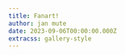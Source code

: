 ```yaml
---
title: Fanart!
author: jan mute
date: 2023-09-06T00:00:00.000Z
extracss: gallery-style
---
```


<script>
window.onresize = okay;
window.onload = okay;

const artworks = [
  {
    title: 'akesi',
    author: 'chantel',
    description: '',
    image: '/fanart/akesi_chantel.jpg'
  },
  // {
  //   title: 'akesi_linja',
  //   author: 'akesinu',
  //   description: '',
  //   image: '/fanart/akesi_linja_akesinu.mov'
  // },
  {
    title: 'angery',
    author: 'starling',
    description: '',
    image: '/fanart/angery_starling.png'
  },
  // {
  //   title: 'announcer',
  //   author: 'tekinowi',
  //   description: '',
  //   image: '/fanart/announcer_tekinowi.mp3'
  // },
  {
    title: 'antikekan',
    author: 'ketami',
    description: '',
    image: '/fanart/antikekan_ketami.jpg'
  },
  {
    title: 'autism',
    author: 'kalaasi',
    description: '',
    image: '/fanart/autism_kalaasi.png'
  },
  {
    title: 'balloon',
    author: 'chantel',
    description: '',
    image: '/fanart/balloon_chantel.jpg'
  },
  {
    title: 'bill_cypher',
    author: 'rats',
    description: '',
    image: '/fanart/bill_cypher_rats.png'
  },
  {
    title: 'bitch',
    author: 'rats',
    description: '',
    image: '/fanart/bitch_rats.png'
  },
  {
    title: 'blender_2',
    author: 'wasowapa',
    description: '',
    image: '/fanart/blender_2_wasowapa.jpg'
  },
  {
    title: 'blender',
    author: 'wasowapa',
    description: '',
    image: '/fanart/blender_wasowapa.jpg'
  },
  {
    title: 'branding',
    author: 'zavixel',
    description: '',
    image: '/fanart/branding_zavixel.png'
  },
  // {
  //   title: 'carry_on',
  //   author: 'nyxoom',
  //   description: '',
  //   image: '/fanart/carry_on_nyxoom.mp4'
  // },
  {
    title: 'chalkboard',
    author: 'nyxoom',
    description: '',
    image: '/fanart/chalkboard_nyxoom.png'
  },
  {
    title: 'comic_1',
    author: 'akesinu',
    description: '',
    image: '/fanart/comic_1_akesinu.jpg'
  },
  {
    title: 'comic_2',
    author: 'akesinu',
    description: '',
    image: '/fanart/comic_2_akesinu.jpg'
  },
  {
    title: 'comic_3',
    author: 'akesinu',
    description: '',
    image: '/fanart/comic_3_akesinu.jpg'
  },
  {
    title: 'comic_4',
    author: 'akesinu',
    description: '',
    image: '/fanart/comic_4_akesinu.jpg'
  },
  {
    title: 'comic_5',
    author: 'akesinu',
    description: '',
    image: '/fanart/comic_5_akesinu.jpg'
  },
  {
    title: 'computer_1',
    author: 'tekinowi',
    description: '',
    image: '/fanart/computer_1_tekinowi.png'
  },
  {
    title: 'computer_2',
    author: 'tekinowi',
    description: '',
    image: '/fanart/computer_2_tekinowi.png'
  },
  {
    title: 'computer_3',
    author: 'tekinowi',
    description: '',
    image: '/fanart/computer_3_tekinowi.png'
  },
  {
    title: 'computer_4',
    author: 'tekinowi',
    description: '',
    image: '/fanart/computer_4_tekinowi.png'
  },
  {
    title: 'computer_sketch',
    author: 'tekinowi',
    description: '',
    image: '/fanart/computer_sketch_tekinowi.png'
  },
  {
    title: 'despair',
    author: 'janlilienta',
    description: '',
    image: '/fanart/despair_janlilienta.png'
  },
  {
    title: 'drip',
    author: 'chantel',
    description: '',
    image: '/fanart/drip_chantel.jpg'
  },
  {
    title: 'evil_kekan',
    author: 'tekinowi',
    description: ' Evil Kekan San: "Saluton al ĉiuj! Mia nomo estas Gregdano tri! Mi volas instrui Esperanton al vi." ',
    image: '/fanart/evil_kekan_tekinowi.png'
  },
  {
    title: 'fanart_contest',
    author: 'janani',
    description: '',
    image: '/fanart/fanart_contest_janani.png'
  },
  // {
  //   title: 'fancam_1',
  //   author: 'wasomu',
  //   description: '',
  //   image: '/fanart/fancam_1_wasomu.mp4'
  // },
  // {
  //   title: 'fancam_2',
  //   author: 'wasomu',
  //   description: '',
  //   image: '/fanart/fancam_2_wasomu.mp4'
  // },
  // {
  //   title: 'fancam_3',
  //   author: 'akesinu',
  //   description: '',
  //   image: '/fanart/fancam_3_akesinu.mov'
  // },
  {
    title: 'frog_music',
    author: 'chantel',
    description: '',
    image: '/fanart/frog_music_chantel.jpg'
  },
  {
    title: 'god',
    author: 'squimp',
    description: '',
    image: '/fanart/god_squimp.png'
  },
  {
    title: 'gregham3',
    author: 'jayden',
    description: '',
    image: '/fanart/gregham3_jayden.png'
  },
  {
    title: 'gumball_2',
    author: 'chantel',
    description: '',
    image: '/fanart/gumball_2_chantel.jpg'
  },
  {
    title: 'gumball',
    author: 'chantel',
    description: '',
    image: '/fanart/gumball_chantel.jpg'
  },
  {
    title: 'hamradio',
    author: 'nasaki',
    description: '',
    image: '/fanart/hamradio_nasaki.png'
  },
  {
    title: 'herbevitisto',
    author: 'abf',
    description: '',
    image: '/fanart/herbevitisto_abf.jpg'
  },
  {
    title: 'herbevitisto',
    author: 'umeja',
    description: '',
    image: '/fanart/herbevitisto_umeja.jpg'
  },
  {
    title: 'hold_gently',
    author: 'starling',
    description: '',
    image: '/fanart/hold_gently_starling.png'
  },
  {
    title: 'ithkuil',
    author: 'cuymacu',
    description: '',
    image: '/fanart/ithkuil_cuymacu.jpg'
  },
  {
    title: 'jan_kekan_sans',
    author: 'janpoman',
    description: '',
    image: '/fanart/jan_kekan_sans_janpoman.png'
  },
  {
    title: 'jan_kekan_serif',
    author: 'kasape',
    description: '',
    image: '/fanart/jan_kekan_serif_kasape.png'
  },
  {
    title: 'jellyfish_1',
    author: 'tekinowi',
    description: '',
    image: '/fanart/jellyfish_1_tekinowi.png'
  },
  {
    title: 'jellyfish_2',
    author: 'tekinowi',
    description: '',
    image: '/fanart/jellyfish_2_tekinowi.png'
  },
  {
    title: 'jellyfish',
    author: 'ilonija',
    description: '',
    image: '/fanart/jellyfish_ilonija.png'
  },
  // {
  //   title: 'jerma',
  //   author: 'akesinu',
  //   description: '',
  //   image: '/fanart/jerma_akesinu.mp4'
  // },
  {
    title: 'kekan64',
    author: 'janpoman',
    description: '',
    image: '/fanart/kekan64_janpoman.gif'
  },
  {
    title: 'kekan64',
    author: 'menasewi',
    description: '',
    image: '/fanart/kekan64_menasewi.png'
  },
  {
    title: 'kekan_halloween_1',
    author: 'tekinowi',
    description: '',
    image: '/fanart/kekan_halloween_1_tekinowi.png'
  },
  {
    title: 'kekan_halloween_2',
    author: 'tekinowi',
    description: '',
    image: '/fanart/kekan_halloween_2_tekinowi.png'
  },
  {
    title: 'kekan_halloween_3',
    author: 'tekinowi',
    description: '',
    image: '/fanart/kekan_halloween_3_tekinowi.png'
  },
  {
    title: 'kekan_sans',
    author: 'pq',
    description: '',
    image: '/fanart/kekan_sans_pq.png'
  },
  {
    title: 'kekante1',
    author: 'katan',
    description: '',
    image: '/fanart/kekante1_katan.jpg'
  },
  {
    title: 'kekante2',
    author: 'wali',
    description: '',
    image: '/fanart/kekante2_wali.png'
  },
  {
    title: 'kekante3',
    author: 'ilonija',
    description: '',
    image: '/fanart/kekante3_ilonija.png'
  },
  {
    title: 'kepeken_e',
    author: 'wasomu',
    description: '',
    image: '/fanart/kepeken_e_wasomu.png'
  },
  {
    title: 'ketami_monsuta',
    author: 'mi',
    description: '',
    image: '/fanart/ketami_monsuta_mi.png'
  },
  {
    title: 'kon',
    author: 'merrybot',
    description: '',
    image: '/fanart/kon_merrybot.jpg'
  },
  {
    title: 'kulupu',
    author: 'janiseja',
    description: '',
    image: '/fanart/kulupu_janiseja.png'
  },
  {
    title: 'la_thumbnail',
    author: 'nyxoom',
    description: '',
    image: '/fanart/la_thumbnail_nyxoom.png'
  },
  {
    title: 'la_thumbnail_old',
    author: 'nyxoom',
    description: '',
    image: '/fanart/la_thumbnail_old_nyxoom.png'
  },
  {
    title: 'lernan',
    author: 'pq',
    description: '',
    image: '/fanart/lernan_pq.png'
  },
  {
    title: 'lesson7',
    author: 'weluke',
    description: '',
    image: '/fanart/lesson7_weluke.png'
  },
  {
    title: 'li_e_en',
    author: 'nyxoom',
    description: '',
    image: '/fanart/li_e_en_nyxoom.png'
  },
  {
    title: 'link_1',
    author: 'tekinowi',
    description: '',
    image: '/fanart/link_1_tekinowi.png'
  },
  {
    title: 'link_2',
    author: 'tekinowi',
    description: '',
    image: '/fanart/link_2_tekinowi.png'
  },
  {
    title: 'link_3',
    author: 'tekinowi',
    description: '',
    image: '/fanart/link_3_tekinowi.png'
  },
  {
    title: 'link_sketch',
    author: 'tekinowi',
    description: '',
    image: '/fanart/link_sketch_tekinowi.png'
  },
  {
    title: 'lojban',
    author: 'cuymacu',
    description: '',
    image: '/fanart/lojban_cuymacu.jpg'
  },
  {
    title: 'lojban_o_anpa_2',
    author: 'natan',
    description: '',
    image: '/fanart/lojban_o_anpa_2_natan.png'
  },
  {
    title: 'lojban_o_anpa',
    author: 'natan',
    description: '',
    image: '/fanart/lojban_o_anpa_natan.png'
  },
  {
    title: 'lupa',
    author: 'lenlen',
    description: '',
    image: '/fanart/lupa_lenlen.png'
  },
  {
    title: 'masquerade_2',
    author: 'pipikewapi',
    description: '',
    image: '/fanart/masquerade_2_pipikewapi.png'
  },
  {
    title: 'masquerade',
    author: 'pipikewapi',
    description: '',
    image: '/fanart/masquerade_pipikewapi.png'
  },
  {
    title: 'mi_alasa_toki',
    author: 'janika',
    description: '',
    image: '/fanart/mi_alasa_toki_janika.png'
  },
  {
    title: 'mi_jo_2',
    author: 'sipiki',
    description: '',
    image: '/fanart/mi_jo_2_sipiki.gif'
  },
  {
    title: 'mi_jo',
    author: 'sipiki',
    description: '',
    image: '/fanart/mi_jo_sipiki.gif'
  },
  {
    title: 'mi_kala',
    author: 'nyxoom',
    description: '',
    image: '/fanart/mi_kala_nyxoom.png'
  },
  {
    title: 'mi_laso',
    author: 'lukin',
    description: '',
    image: '/fanart/mi_laso_lukin.png'
  },
  {
    title: 'mi_lawa',
    author: 'akesinu',
    description: 'We had a hilarious courtroom RP in the VR community, featuring a pipi store owner and its lost copies of pu, a flustered waso Keli as witness, a devious and cunning jan Tekinowi as prosecution, and jan Akesinu defending jan Tepo. Brilliant!',
    image: '/fanart/mi_lawa_akesinu.png'
  },
  {
    title: 'mi_lawa',
    author: 'nyxoom',
    description: '',
    image: '/fanart/mi_lawa_nyxoom.png'
  },
  {
    title: 'mi_lawa_seme',
    author: 'nyxoom',
    description: '',
    image: '/fanart/mi_lawa_seme_nyxoom.png'
  },
  {
    title: 'mi_leko_a',
    author: 'sipiki',
    description: '',
    image: '/fanart/mi_leko_a_sipiki.jpg'
  },
  {
    title: 'mi_leko',
    author: 'cuymacu',
    description: '',
    image: '/fanart/mi_leko_cuymacu.gif'
  },
  {
    title: 'mi_leko',
    author: 'nyxoom',
    description: '',
    image: '/fanart/mi_leko_nyxoom.png'
  },
  {
    title: 'mi_len',
    author: 'motan',
    description: '',
    image: '/fanart/mi_len_motan.png'
  },
  {
    title: 'mi_li_ala',
    author: 'cuymacu',
    description: '',
    image: '/fanart/mi_li_ala_cuymacu.gif'
  },
  {
    title: 'mi_li_nanpa',
    author: 'menasewi',
    description: '',
    image: '/fanart/mi_li_nanpa_menasewi.png'
  },
  {
    title: 'mi_lili',
    author: 'sqec',
    description: '',
    image: '/fanart/mi_lili_sqec.png'
  },
  {
    title: 'mi_lili',
    author: 'wasokeli',
    description: '',
    image: '/fanart/mi_lili_wasokeli.jpg'
  },
  {
    title: 'mi_linja',
    author: 'mi',
    description: '',
    image: '/fanart/mi_linja_mi.png'
  },
  {
    title: 'mi_lon_e_ma',
    author: 'wasomu',
    description: '',
    image: '/fanart/mi_lon_e_ma_wasomu.png'
  },
  {
    title: 'mi_lon_kasi',
    author: 'mi',
    description: '',
    image: '/fanart/mi_lon_kasi_mi.png'
  },
  {
    title: 'mi santa',
    author: 'mi',
    description: '',
    image: '/fanart/jan_kekan_santa_mi.png'
  },
  {
    title: 'mi sunglasses',
    author: 'mi',
    description: '',
    image: '/fanart/mi_sunglasses_mi.png'
  },
  {
    title: 'mi_lon',
    author: 'nyxoom',
    description: '',
    image: '/fanart/mi_lon_nyxoom.png'
  },
  {
    title: 'mi_lukin',
    author: 'nyxoom',
    description: '',
    image: '/fanart/mi_lukin_nyxoom.png'
  },
  {
    title: 'mi_mani',
    author: 'janjami',
    description: '',
    image: '/fanart/mi_mani_janjami.png'
  },
  {
    title: 'mi_mani',
    author: 'jansa',
    description: '',
    image: '/fanart/mi_mani_jansa.png'
  },
  {
    title: 'mi_meli',
    author: 'akesinu',
    description: '',
    image: '/fanart/mi_meli_akesinu.jpg'
  },
  {
    title: 'mi_mije',
    author: 'akesinu',
    description: '',
    image: '/fanart/mi_mije_akesinu.jpg'
  },
  {
    title: 'mi_mije_ilo_awen',
    author: 'abf',
    description: '',
    image: '/fanart/mi_mije_ilo_awen_abf.png'
  },
  {
    title: 'mi_moli',
    author: 'sipiki',
    description: '',
    image: '/fanart/mi_moli_sipiki.png'
  },
  {
    title: 'mi_monsuta',
    author: 'akesinu',
    description: '',
    image: '/fanart/mi_monsuta_akesinu.png'
  },
  {
    title: 'mi_mrbeast',
    author: 'tekinowi',
    description: '',
    image: '/fanart/mi_mrbeast_tekinowi.png'
  },
  {
    title: 'mi_mute',
    author: 'janjami',
    description: '',
    image: '/fanart/mi_mute_janjami.png'
  },
  {
    title: 'mi_nanpa',
    author: 'wasowapa',
    description: '',
    image: '/fanart/mi_nanpa_wasowapa.png'
  },
  {
    title: 'mi_nasa',
    author: 'nyxoom',
    description: '',
    image: '/fanart/mi_nasa_nyxoom.png'
  },
  {
    title: 'mi_old',
    author: 'mi',
    description: '',
    image: '/fanart/mi_old_mi.png'
  },
  {
    title: 'mi_pana_e_sona',
    author: 'sipiki',
    description: '',
    image: '/fanart/mi_pana_e_sona_sipiki.png'
  },
  {
    title: 'mi_poni',
    author: 'jankita',
    description: '',
    image: '/fanart/mi_poni_jankita.png'
  },
  {
    title: 'mi_sewi_2',
    author: 'lipamanka',
    description: '',
    image: '/fanart/mi_sewi_2_lipamanka.png'
  },
  {
    title: 'mi_sewi',
    author: 'lipamanka',
    description: '',
    image: '/fanart/mi_sewi_lipamanka.png'
  },
  {
    title: 'mi_sewi',
    author: 'nyxoom',
    description: '',
    image: '/fanart/mi_sewi_nyxoom.png'
  },
  {
    title: 'mi_sina_beta',
    author: 'nyxoom',
    description: '',
    image: '/fanart/mi_sina_beta_nyxoom.jpg'
  },
  {
    title: 'mi_sina',
    author: 'nyxoom',
    description: '',
    image: '/fanart/mi_sina_nyxoom.png'
  },
  {
    title: 'mi_sticker',
    author: 'sipiki',
    description: '',
    image: '/fanart/mi_sticker_sipiki.png'
  },
  {
    title: 'mi_suno',
    author: 'sipiki',
    description: '',
    image: '/fanart/mi_suno_sipiki.png'
  },
  {
    title: 'mi_unpa',
    author: 'horse',
    description: '',
    image: '/fanart/mi_unpa_horse.jpg'
  },
  {
    title: 'mi_waso',
    author: 'nyxoom',
    description: '',
    image: '/fanart/mi_waso_nyxoom.png'
  },
  {
    title: 'mi_wawa',
    author: 'nyxoom',
    description: '',
    image: '/fanart/mi_wawa_nyxoom.png'
  },
  {
    title: 'mi_wawa',
    author: 'pipikewapi',
    description: '',
    image: '/fanart/mi_wawa_pipikewapi.png'
  },
  {
    title: 'mi_wile_musi',
    author: 'nyxoom',
    description: '',
    image: '/fanart/mi_wile_musi_nyxoom.png'
  },
  {
    title: 'mi_wink',
    author: 'janani',
    description: '',
    image: '/fanart/mi_wink_janani.png'
  },
  {
    title: 'mi_yugi',
    author: 'tekinowi',
    description: '',
    image: '/fanart/mi_yugi_tekinowi.png'
  },
  {
    title: 'misikekan',
    author: 'kalaasi',
    description: '',
    image: '/fanart/misikekan_kalaasi.png'
  },
  {
    title: 'moli_2',
    author: 'horse',
    description: '',
    image: '/fanart/moli_2_horse.png'
  },
  {
    title: 'moli_3',
    author: 'ketami',
    description: '',
    image: '/fanart/moli_3_ketami.png'
  },
  {
    title: 'moli',
    author: 'horse',
    description: '',
    image: '/fanart/moli_horse.png'
  },
  {
    title: 'moli',
    author: 'wren',
    description: '',
    image: '/fanart/moli_wren.gif'
  },
  {
    title: 'monologue',
    author: 'kalaasi',
    description: '',
    image: '/fanart/monologue_kalaasi.png'
  },
  {
    title: 'movieposter',
    author: 'dogikoko',
    description: '',
    image: '/fanart/movieposter_dogikoko.png'
  },
  {
    title: 'mr_kekan_san',
    author: 'jankita',
    description: '',
    image: '/fanart/mr_kekan_san_jankita.png'
  },
  {
    title: 'mu_a_wawa',
    author: 'nyxoom',
    description: '',
    image: '/fanart/mu_a_wawa_nyxoom.png'
  },
  {
    title: 'mun_kekan_san',
    author: 'janeli',
    description: '',
    image: '/fanart/mun_kekan_san_janeli.png'
  },
  {
    title: 'mun_kekan_san_smw_2',
    author: 'abf',
    description: '',
    image: '/fanart/mun_kekan_san_smw_2_abf.png'
  },
  {
    title: 'mun_kekan_san_smw_3',
    author: 'abf',
    description: '',
    image: '/fanart/mun_kekan_san_smw_3_abf.png'
  },
  {
    title: 'mun_kekan_san_smw_4',
    author: 'abf',
    description: '',
    image: '/fanart/mun_kekan_san_smw_4_abf.png'
  },
  {
    title: 'mun_kekan_san_smw',
    author: 'abf',
    description: '',
    image: '/fanart/mun_kekan_san_smw_abf.png'
  },
  // {
  //   title: 'mun_li_tawa_sike',
  //   author: 'lipamanka',
  //   description: '',
  //   image: '/fanart/mun_li_tawa_sike_lipamanka.mp4'
  // },
  {
    title: 'mun_nasa',
    author: 'weluke',
    description: '',
    image: '/fanart/mun_nasa_weluke.png'
  },
  {
    title: 'musi_laso',
    author: 'akesinu',
    description: '',
    image: '/fanart/musi_laso_akesinu.png'
  },
  {
    title: 'musi_laso',
    author: 'ilonija',
    description: '',
    image: '/fanart/musi_laso_ilonija.png'
  },
  {
    title: 'musi_o_awen_1',
    author: 'pipikewapi',
    description: '',
    image: '/fanart/musi_o_awen_1_pipikewapi.jpeg'
  },
  {
    title: 'musi_o_awen_2',
    author: 'pipikewapi',
    description: '',
    image: '/fanart/musi_o_awen_2_pipikewapi.jpeg'
  },
  {
    title: 'nametags',
    author: 'mi',
    description: '',
    image: '/fanart/nametags_mi.jpg'
  },
  {
    title: 'nanpa_mi',
    author: 'menasewi',
    description: '',
    image: '/fanart/nanpa_mi_menasewi.png'
  },
  {
    title: 'nasawawa',
    author: 'happychappy',
    description: '',
    image: '/fanart/nasawawa_happychappy.jpg'
  },
  {
    title: 'nimi_nanpa_kin',
    author: 'nyxoom',
    description: '',
    image: '/fanart/nimi_nanpa_kin_nyxoom.png'
  },
  {
    title: 'njankekan',
    author: 'horse',
    description: '',
    image: '/fanart/njankekan_horse.png'
  },
  {
    title: 'no_thought',
    author: 'wasowapa',
    description: '',
    image: '/fanart/no_thought_wasowapa.png'
  },
  {
    title: 'noka',
    author: 'horse',
    description: '',
    image: '/fanart/noka_horse.png'
  },
  {
    title: 'o_kama_sona',
    author: 'wasowapa',
    description: '',
    image: '/fanart/o_kama_sona_wasowapa.png'
  },
  {
    title: 'o_monsuta_ala',
    author: 'akesinu',
    description: '**mi sewi Kekan San. o monsuta ala.**',
    image: '/fanart/o_monsuta_ala_akesinu.jpg'
  },
  {
    title: 'o_pona',
    author: 'wasomu',
    description: '',
    image: '/fanart/o_pona_wasomu.png'
  },
  {
    title: 'olin',
    author: 'wasomu',
    description: '',
    image: '/fanart/olin_wasomu.png'
  },
{
    title: 'olin_english',
    author: 'wasomu',
    description: '',
    image: '/fanart/olin_english_wasomu.png'
  },
  {
    title: 'pal_greg',
    author: 'pipikewapi',
    description: '',
    image: '/fanart/pal_greg_pipikewapi.png'
  },
  {
    title: 'pilin_ike',
    author: 'tekinowi',
    description: '',
    image: '/fanart/pilin_ike_tekinowi.png'
  },
  {
    title: 'pokemon',
    author: 'tekinowi',
    description: '',
    image: '/fanart/pokemon_tekinowi.png'
  },
  {
    title: 'qualia',
    author: 'pipikewapi',
    description: '',
    image: '/fanart/qualia_pipikewapi.jpg'
  },
  {
    title: 'realistic_face',
    author: 'tekinowi',
    description: '',
    image: '/fanart/realistic_face_tekinowi.png'
  },
  {
    title: 'realistic_smile',
    author: 'wali',
    description: '',
    image: '/fanart/realistic_smile_wali.png'
  },
  {
    title: 'satan',
    author: 'pq',
    description: '',
    image: '/fanart/satan_pq.png'
  },
  {
    title: 'scribble_2',
    author: 'sipiki',
    description: '',
    image: '/fanart/scribble_2_sipiki.png'
  },
  {
    title: 'scribble_3',
    author: 'sipiki',
    description: '',
    image: '/fanart/scribble_3_sipiki.png'
  },
  {
    title: 'scribble_4',
    author: 'sipiki',
    description: '',
    image: '/fanart/scribble_4_sipiki.png'
  },
  {
    title: 'scribble',
    author: 'sipiki',
    description: '',
    image: '/fanart/scribble_sipiki.png'
  },
  {
    title: 'seme_thumbnail',
    author: 'nyxoom',
    description: '',
    image: '/fanart/seme_thumbnail_nyxoom.png'
  },
  {
    title: 'silhouette',
    author: 'konako',
    description: '',
    image: '/fanart/silhouette_konako.png'
  },
  {
    title: 'sina_moli',
    author: 'pipikewapi',
    description: '',
    image: '/fanart/sina_moli_pipikewapi.jpg'
  },
  {
    title: 'sina_sona',
    author: 'wren',
    description: '',
    image: '/fanart/sina_sona_wren.png'
  },
  {
    title: 'sinaseme',
    author: 'unknown',
    description: '',
    image: '/fanart/sinaseme_unknown.png'
  },
  {
    title: 'sitelen',
    author: 'sipiki',
    description: '',
    image: '/fanart/sitelen_sipiki.png'
  },
  {
    title: 'sitelen_suwi',
    author: 'jantenpi',
    description: '',
    image: '/fanart/sitelen_suwi_jantenpi.jpg'
  },
  {
    title: 'sitelen',
    author: 'wasowapa',
    description: '',
    image: '/fanart/sitelen_wasowapa.jpg'
  },
  {
    title: 'smash',
    author: 'tekinowi',
    description: '',
    image: '/fanart/smash_tekinowi.png'
  },
  {
    title: 'soweli_mute',
    author: 'wasowapa',
    description: '',
    image: '/fanart/soweli_mute_wasowapa.png'
  },
  // {
  //   title: 'speedrun_hard',
  //   author: 'mi',
  //   description: '',
  //   image: '/fanart/speedrun_hard_mi.mp4'
  // },
  // {
  //   title: 'speedrun',
  //   author: 'jankita',
  //   description: '',
  //   image: '/fanart/speedrun_jankita.mp4'
  // },
  {
    title: 'speen',
    author: 'sqec',
    description: '',
    image: '/fanart/speen_sqec.gif'
  },
  // {
  //   title: 'spin',
  //   author: 'sqec',
  //   description: '',
  //   image: '/fanart/spin_sqec.mov'
  // },
  {
    title: 'squidward',
    author: 'pipikewapi',
    description: '',
    image: '/fanart/squidward_pipikewapi.jpg'
  },
  {
    title: 'squiward',
    author: 'chantel',
    description: '',
    image: '/fanart/squiward_chantel.jpg'
  },
  {
    title: 'stage',
    author: 'menasewi',
    description: '',
    image: '/fanart/stage_menasewi.png'
  },
  {
    title: 'star',
    author: 'kala Asi',
    description: '',
    image: '/fanart/star_bowtie_kalaasi.webp'
  },
  {
    title: 'star',
    author: 'janiseja',
    description: '',
    image: '/fanart/star_janiseja.png'
  },
  {
    title: 'star_smile_teacher_jan',
    author: 'aja',
    description: '',
    image: '/fanart/star_smile_teacher_jan_aja.png'
  },
  {
    title: 'starman_body',
    author: 'cuymacu',
    description: '',
    image: '/fanart/starman_body_cuymacu.png'
  },
  {
    title: 'stellated',
    author: 'dogikoko',
    description: '',
    image: '/fanart/stellated_dogikoko.png'
  },
  {
    title: 'supa_pimeja',
    author: 'squimp',
    description: '',
    image: '/fanart/supa_pimeja_squimp.png'
  },
  {
    title: 'sword',
    author: 'mi',
    description: '',
    image: '/fanart/sword_mi.png'
  },
  {
    title: 'tenpo_ike',
    author: 'pantemili',
    description: '',
    image: '/fanart/tenpo_ike_pantemili.png'
  },
  {
    title: 'tenpo_lete',
    author: 'nyxoom',
    description: '',
    image: '/fanart/tenpo_lete_nyxoom.png'
  },
  // {
  //   title: 'tenpopimeja',
  //   author: 'wasomu',
  //   description: '',
  //   image: '/fanart/tenpopimeja_wasomu.mov'
  // },
  {
    title: 'thinkan',
    author: 'janwali',
    description: '',
    image: '/fanart/thinkan_janwali.png'
  },
  // {
  //   title: 'tloki_a',
  //   author: 'mi',
  //   description: '',
  //   image: '/fanart/tloki_a_mi.wav'
  // },
  {
    title: 'tokia',
    author: 'mijetelo',
    description: '',
    image: '/fanart/tokia_mijetelo.jpg'
  },
  {
    title: 'truth',
    author: 'squimp',
    description: '',
    image: '/fanart/truth_squimp.png'
  },
  {
    title: 'upsidedown',
    author: 'sqec',
    description: '',
    image: '/fanart/upsidedown_sqec.png'
  },
  {
    title: 'utala',
    author: 'dogikoko',
    description: '',
    image: '/fanart/utala_dogikoko.png'
  },
  {
    title: 'utala_lape',
    author: 'akesinu',
    description: '',
    image: '/fanart/utala_lape_akesinu.jpg'
  },
  {
    title: 'utala_mun',
    author: 'chantel',
    description: '',
    image: '/fanart/utala_mun_chantel.jpg'
  },
  // {
  //   title: 'vogue',
  //   author: 'akesinu',
  //   description: '',
  //   image: '/fanart/vogue_akesinu.mp4'
  // },
  {
    title: 'warioware_1',
    author: 'abf',
    description: '',
    image: '/fanart/warioware_1_abf.png'
  },
  {
    title: 'warioware_2',
    author: 'abf',
    description: '',
    image: '/fanart/warioware_2_abf.png'
  },
  {
    title: 'warioware_3',
    author: 'abf',
    description: '',
    image: '/fanart/warioware_3_abf.png'
  },
  {
    title: 'warioware_4',
    author: 'abf',
    description: '',
    image: '/fanart/warioware_4_abf.png'
  },
  {
    title: 'warioware_5',
    author: 'abf',
    description: '',
    image: '/fanart/warioware_5_abf.png'
  },
  {
    title: 'what_is_love',
    author: 'nasaki',
    description: '',
    image: '/fanart/what_is_love_nasaki.gif'
  },
  {
    title: 'wile_unpa',
    author: 'ilonija',
    description: '',
    image: '/fanart/wile_unpa_ilonija.png'
  },
  {
    title: 'wink',
    author: 'sipiki',
    description: '',
    image: '/fanart/wink_sipiki.png'
  },
  {
    title: 'zvedza',
    author: 'sqec',
    description: '',
    image: '/fanart/zvedza_sqec.png'
  }
];

function createArtworkElement(title, image, author, description) {
  const placeholderDiv = document.createElement('div');
  placeholderDiv.className = 'placeholder';

  if (title) {
    const titleDiv = document.createElement('div');
    titleDiv.className = 'title';
    const titleParagraph = document.createElement('p');
    titleParagraph.textContent = title;
    titleDiv.appendChild(titleParagraph);
    placeholderDiv.appendChild(titleDiv);
  }

  const artDiv = document.createElement('div');
  artDiv.className = 'art';
  const artImage = document.createElement('img');
  artImage.src = image;
  artDiv.appendChild(artImage);
  placeholderDiv.appendChild(artDiv);

  if (author) {
    const creditDiv = document.createElement('div');
    creditDiv.className = 'credit';
    const creditParagraph = document.createElement('p');
    creditParagraph.textContent = `tan ${author}`;
    creditDiv.appendChild(creditParagraph);
    placeholderDiv.appendChild(creditDiv);
  }

  if (description) {
    const descriptionDiv = document.createElement('div');
    descriptionDiv.className = 'description';
    const descriptionParagraph = document.createElement('p');
    descriptionParagraph.textContent = description;
    descriptionDiv.appendChild(descriptionParagraph);
    placeholderDiv.appendChild(descriptionDiv);
  }
  return placeholderDiv;
}

function okay() {
  var w = window.innerWidth;
  var h = window.innerHeight;

  if (h > w) {
    var art = document.getElementsByClassName('art');
    var art_i;
    for (art_i = 0; art_i < art.length; art_i++) {
      art[art_i].className += ' artmobile'; // WITH space added
    }
    var placeholder = document.getElementsByClassName('placeholder');
    var placeholder_i;
    for (placeholder_i = 0; placeholder_i < placeholder.length; placeholder_i++) {
      placeholder[placeholder_i].className += ' artmobile'; // WITH space added
    }
  } else {
    var art = document.getElementsByClassName('art');
    var art_i;
    for (art_i = 0; art_i < art.length; art_i++) {
      art[art_i].classList.remove('artmobile'); // WITH space added
    }
    var placeholder = document.getElementsByClassName('placeholder');
    var placeholder_i;
    for (placeholder_i = 0; placeholder_i < placeholder.length; placeholder_i++) {
      placeholder[placeholder_i].classList.remove('artmobile'); // WITH space added
    }
  }
}

document.addEventListener('DOMContentLoaded', function () {
  const galleryDiv = document.querySelector('.gallery');
  if (!galleryDiv) {
    console.error('No element with the class "gallery" was found.');
    return;
  }

  artworks.forEach((artwork) => {
    const artworkElement = createArtworkElement(
      artwork.title,
      artwork.image,
      artwork.author,
      artwork.description
    );
    galleryDiv.appendChild(artworkElement);
  });
});
</script>

<div class="gallery">

</div>
